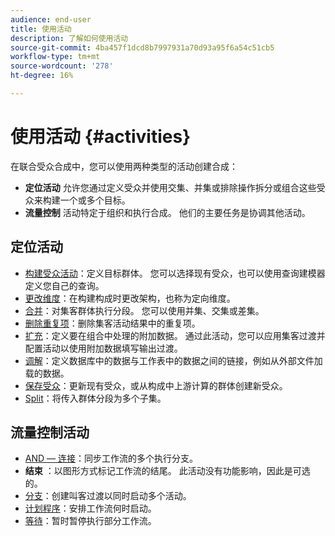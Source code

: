 ```yaml
---
audience: end-user
title: 使用活动
description: 了解如何使用活动
source-git-commit: 4ba457f1dcd8b7997931a70d93a95f6a54c51cb5
workflow-type: tm+mt
source-wordcount: '278'
ht-degree: 16%

---
```



# 使用活动 {#activities}

在联合受众合成中，您可以使用两种类型的活动创建合成：

* **定位活动** 允许您通过定义受众并使用交集、并集或排除操作拆分或组合这些受众来构建一个或多个目标。
* **流量控制** 活动特定于组织和执行合成。 他们的主要任务是协调其他活动。

## 定位活动

* [构建受众活动](build-audience.md)：定义目标群体。 您可以选择现有受众，也可以使用查询建模器定义您自己的查询。
* [更改维度](change-dimension.md)：在构建构成时更改架构，也称为定向维度。
* [合并](combine.md)：对集客群体执行分段。 您可以使用并集、交集或差集。
* [删除重复项](deduplication.md)：删除集客活动结果中的重复项。
* [扩充](enrichment.md)：定义要在组合中处理的附加数据。 通过此活动，您可以应用集客过渡并配置活动以使用附加数据填写输出过渡。
* [调解](reconciliation.md)：定义数据库中的数据与工作表中的数据之间的链接，例如从外部文件加载的数据。
* [保存受众](save-audience.md)：更新现有受众，或从构成中上游计算的群体创建新受众。
* [Split](split.md)：将传入群体分段为多个子集。

## 流量控制活动

* [AND — 连接](and-join.md)：同步工作流的多个执行分支。
* **结束** ：以图形方式标记工作流的结尾。 此活动没有功能影响，因此是可选的。
* [分支](fork.md)：创建叫客过渡以同时启动多个活动。
* [计划程序](scheduler.md)：安排工作流何时启动。
* [等待](wait.md)：暂时暂停执行部分工作流。
